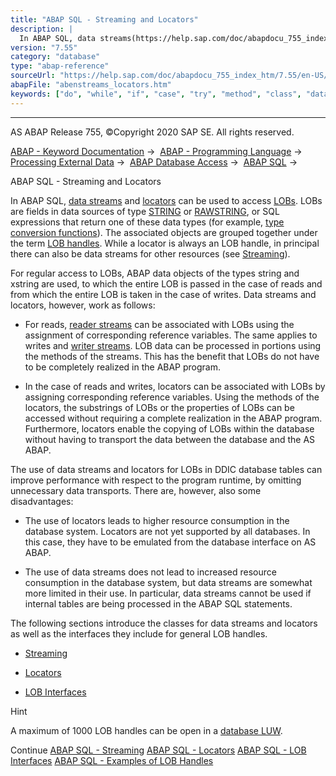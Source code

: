 ```yaml
---
title: "ABAP SQL - Streaming and Locators"
description: |
  In ABAP SQL, data streams(https://help.sap.com/doc/abapdocu_755_index_htm/7.55/en-US/abendata_stream_glosry.htm 'Glossary Entry') and locators(https://help.sap.com/doc/abapdocu_755_index_htm/7.55/en-US/abenlocator_glosry.htm 'Glossary Entry') can be used to access LOBs(https://help.sap.com/doc
version: "7.55"
category: "database"
type: "abap-reference"
sourceUrl: "https://help.sap.com/doc/abapdocu_755_index_htm/7.55/en-US/abenstreams_locators.htm"
abapFile: "abenstreams_locators.htm"
keywords: ["do", "while", "if", "case", "try", "method", "class", "data", "types", "internal-table", "abenstreams", "locators"]
---
```


* * *

AS ABAP Release 755, ©Copyright 2020 SAP SE. All rights reserved.

[ABAP - Keyword Documentation](https://help.sap.com/doc/abapdocu_755_index_htm/7.55/en-US/abenabap.htm) →  [ABAP - Programming Language](https://help.sap.com/doc/abapdocu_755_index_htm/7.55/en-US/abenabap_reference.htm) →  [Processing External Data](https://help.sap.com/doc/abapdocu_755_index_htm/7.55/en-US/abenabap_language_external_data.htm) →  [ABAP Database Access](https://help.sap.com/doc/abapdocu_755_index_htm/7.55/en-US/abenabap_sql.htm) →  [ABAP SQL](https://help.sap.com/doc/abapdocu_755_index_htm/7.55/en-US/abenopensql.htm) → 

ABAP SQL - Streaming and Locators

In ABAP SQL, [data streams](https://help.sap.com/doc/abapdocu_755_index_htm/7.55/en-US/abendata_stream_glosry.htm "Glossary Entry") and [locators](https://help.sap.com/doc/abapdocu_755_index_htm/7.55/en-US/abenlocator_glosry.htm "Glossary Entry") can be used to access [LOBs](https://help.sap.com/doc/abapdocu_755_index_htm/7.55/en-US/abenlob_glosry.htm "Glossary Entry"). LOBs are fields in data sources of type [STRING](https://help.sap.com/doc/abapdocu_755_index_htm/7.55/en-US/abenddic_builtin_types.htm) or [RAWSTRING](https://help.sap.com/doc/abapdocu_755_index_htm/7.55/en-US/abenddic_builtin_types.htm), or SQL expressions that return one of these data types (for example, [type conversion functions](https://help.sap.com/doc/abapdocu_755_index_htm/7.55/en-US/abenopen_sql_conversion_functions.htm)). The associated objects are grouped together under the term [LOB handles](https://help.sap.com/doc/abapdocu_755_index_htm/7.55/en-US/abenlob_handle_glosry.htm "Glossary Entry"). While a locator is always an LOB handle, in principal there can also be data streams for other resources (see [Streaming](https://help.sap.com/doc/abapdocu_755_index_htm/7.55/en-US/abenstreaming.htm)).

For regular access to LOBs, ABAP data objects of the types string and xstring are used, to which the entire LOB is passed in the case of reads and from which the entire LOB is taken in the case of writes. Data streams and locators, however, work as follows:

-   For reads, [reader streams](https://help.sap.com/doc/abapdocu_755_index_htm/7.55/en-US/abenreader_stream_glosry.htm "Glossary Entry") can be associated with LOBs using the assignment of corresponding reference variables. The same applies to writes and [writer streams](https://help.sap.com/doc/abapdocu_755_index_htm/7.55/en-US/abenwriter_stream_glosry.htm "Glossary Entry"). LOB data can be processed in portions using the methods of the streams. This has the benefit that LOBs do not have to be completely realized in the ABAP program.

-   In the case of reads and writes, locators can be associated with LOBs by assigning corresponding reference variables. Using the methods of the locators, the substrings of LOBs or the properties of LOBs can be accessed without requiring a complete realization in the ABAP program. Furthermore, locators enable the copying of LOBs within the database without having to transport the data between the database and the AS ABAP.

The use of data streams and locators for LOBs in DDIC database tables can improve performance with respect to the program runtime, by omitting unnecessary data transports. There are, however, also some disadvantages:

-   The use of locators leads to higher resource consumption in the database system. Locators are not yet supported by all databases. In this case, they have to be emulated from the database interface on AS ABAP.

-   The use of data streams does not lead to increased resource consumption in the database system, but data streams are somewhat more limited in their use. In particular, data streams cannot be used if internal tables are being processed in the ABAP SQL statements.

The following sections introduce the classes for data streams and locators as well as the interfaces they include for general LOB handles.

-   [Streaming](https://help.sap.com/doc/abapdocu_755_index_htm/7.55/en-US/abenopen_sql_streaming.htm)

-   [Locators](https://help.sap.com/doc/abapdocu_755_index_htm/7.55/en-US/abenlocators.htm)

-   [LOB Interfaces](https://help.sap.com/doc/abapdocu_755_index_htm/7.55/en-US/abenlob_interfaces.htm)

Hint

A maximum of 1000 LOB handles can be open in a [database LUW](https://help.sap.com/doc/abapdocu_755_index_htm/7.55/en-US/abendatabase_luw_glosry.htm "Glossary Entry").

Continue
[ABAP SQL - Streaming](https://help.sap.com/doc/abapdocu_755_index_htm/7.55/en-US/abenopen_sql_streaming.htm)
[ABAP SQL - Locators](https://help.sap.com/doc/abapdocu_755_index_htm/7.55/en-US/abenlocators.htm)
[ABAP SQL - LOB Interfaces](https://help.sap.com/doc/abapdocu_755_index_htm/7.55/en-US/abenlob_interfaces.htm)
[ABAP SQL - Examples of LOB Handles](https://help.sap.com/doc/abapdocu_755_index_htm/7.55/en-US/abenlobs_abexas.htm)